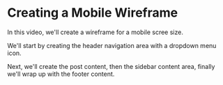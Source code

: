 # Creating a Mobile Wireframe
In this video, we'll create a wireframe for a mobile scree size.

We'll start by creating the header navigation area with a dropdown menu icon.

Next, we'll create the post content, then the sidebar content area, finally we'll wrap up with the footer content.
